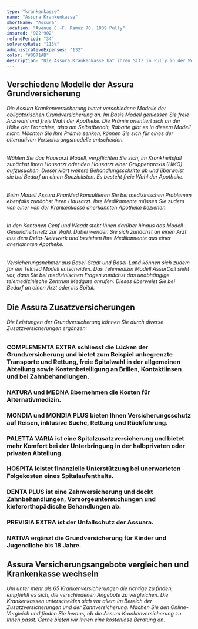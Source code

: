 ```yaml
---
type: "krankenkasse"
name: "Assura Krankenkasse"
shortName: "Assura"
location: "Avenue C.-F. Ramuz 70, 1009 Pully"
insured: "922'902"
refundPeriod: "34"
solvencyRate: "113%"
administrativeExpenses: "132"
color: "#0071AB"
description: "Die Assura Krankenkasse hat ihren Sitz in Pully in der Westschweiz und zählt aktuell rund 1,1 Millionen Versicherungsnehmer. Gegründet wurde der Versicherer im Jahr 1978 in der Rechtsform der Stiftung. Das Kerngeschäft bilden die Grundversicherung nach dem Schweizer Krankenversicherungsgesetz sowie diverse Zusatzversicherungen inklusive Spitalversicherung und Zahnversicherung. Die Prämieneinnahmen betrugen im Jahr 2017 rund 3,4 Milliarden Schweizer Franken. Bei uns können Sie das Angebot der Assura Krankenkasse mit anderen Versicherungen vergleichen und bequem die passende Krankenversicherung auswählen."
---
```


## Verschiedene Modelle der Assura Grundversicherung

###### Die Assura Krankenversicherung bietet verschiedene Modelle der obligatorischen Grundversicherung an. Im Basis Modell geniessen Sie freie Arztwahl und freie Wahl der Apotheke. Die Prämie orientiert sich an der Höhe der Franchise, also am Selbstbehalt, Rabatte gibt es in diesem Modell nicht. Möchten Sie Ihre Prämie senken, können Sie sich für eines der alternativen Versicherungsmodelle entscheiden.

###### Wählen Sie das Hausarzt Modell, verpflichten Sie sich, im Krankheitsfall zunächst Ihren Hausarzt oder den Hausarzt einer Gruppenpraxis (HMO) aufzusuchen. Dieser klärt weitere Behandlungsschritte ab und überweist sie bei Bedarf an einen Spezialisten. Es besteht freie Wahl der Apotheke.

###### Beim Modell Assura PharMed konsultieren Sie bei medizinischen Problemen ebenfalls zunächst Ihren Hausarzt. Ihre Medikamente müssen Sie zudem von einer von der Krankenkasse anerkannten Apotheke beziehen.

###### In den Kantonen Genf und Waadt steht Ihnen darüber hinaus das Modell Gesundheitsnetz zur Wahl. Dabei wenden Sie sich zunächst an einen Arzt aus dem Delta-Netzwerk und beziehen Ihre Medikamente aus einer anerkannten Apotheke.

###### Versicherungsnehmer aus Basel-Stadt und Basel-Land können sich zudem für ein Telmed Modell entscheiden. Das Telemedizin Modell AssurCall sieht vor, dass Sie bei medizinischen Fragen zunächst das unabhängige telemedizinische Zentrum Medgate anrufen. Dieses überweist Sie bei Bedarf an einen Arzt oder ins Spital.

## Die Assura Zusatzversicherungen

###### Die Leistungen der Grundversicherung können Sie durch diverse Zusatzversicherungen ergänzen:

### COMPLEMENTA EXTRA schliesst die Lücken der Grundversicherung und bietet zum Beispiel unbegrenzte Transporte und Rettung, freie Spitalwahl in der allgemeinen Abteilung sowie Kostenbeteiligung an Brillen, Kontaktlinsen und bei Zahnbehandlungen.

### NATURA und MEDNA übernehmen die Kosten für Alternativmedizin.

### MONDIA und MONDIA PLUS bieten Ihnen Versicherungsschutz auf Reisen, inklusive Suche, Rettung und Rückführung.

### PALETTA VARIA ist eine Spitalzusatzversicherung und bietet mehr Komfort bei der Unterbringung in der halbprivaten oder privaten Abteilung.

### HOSPITA leistet finanzielle Unterstützung bei unerwarteten Folgekosten eines Spitalaufenthalts.

### DENTA PLUS ist eine Zahnversicherung und deckt Zahnbehandlungen, Vorsorgeuntersuchungen und kieferorthopädische Behandlungen ab.

### PREVISIA EXTRA ist der Unfallschutz der Assuara.

### NATIVA ergänzt die Grundversicherung für Kinder und Jugendliche bis 18 Jahre.

## Assura Versicherungsangebote vergleichen und Krankenkasse wechseln

###### Um unter mehr als 65 Krankenversicherungen die richtige zu finden, empfiehlt es sich, die verschiedenen Angebote zu vergleichen. Die Krankenkassen unterscheiden sich vor allem im Bereich der Zusatzversicherungen und der Zahnversicherung. Machen Sie den Online-Vergleich und finden Sie heraus, ob die Assura Krankenversicherung zu Ihnen passt. Gerne bieten wir Ihnen eine kostenlose Beratung an.
